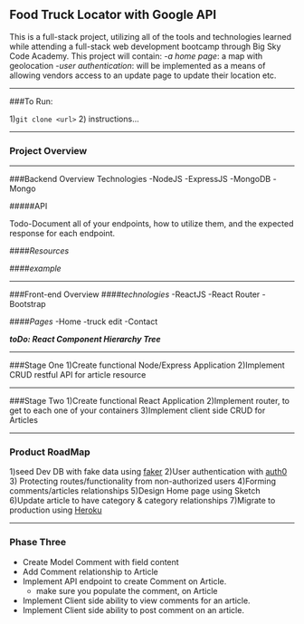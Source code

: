 
## Food Truck Locator with Google API


This is a full-stack project, utilizing all of the tools and technologies learned while
attending a full-stack web development bootcamp through Big Sky Code Academy.
This project will contain:
 -*a home page*: a map with geolocation
 -*user authentication*: will be implemented as a means of
 allowing vendors access to an update page to update their location etc.
___________________________
###To Run:

1)`git clone <url>`
2) instructions...





___________________________
### Project Overview




__________________________
###Backend Overview
Technologies
  -NodeJS
  -ExpressJS
  -MongoDB
  -Mongo


#####API

Todo-Document all of your endpoints, how to utilize them, and the expected response for each endpoint.

####*Resources*


####*example*

___________________________
###Front-end Overview
####*technologies*
  -ReactJS
  -React Router
  -Bootstrap

####*Pages*
  -Home
  -truck edit
  -Contact

  ***toDo: React Component Hierarchy Tree***


___________________________

###Stage One
1)Create functional Node/Express Application
2)Implement CRUD restful API for article resource


___________________________

###Stage Two
1)Create functional React Application
2)Implement router, to get to each one of your containers
3)Implement client side CRUD for Articles

___________________________
### Product RoadMap
1)seed Dev DB with fake data using [faker](https://github.com/Marak/faker.js)
2)User authentication with [auth0](https://auth0.com/)
3) Protecting routes/functionality from non-authorized users
4)Forming comments/articles relationships
5)Design Home page using Sketch
6)Update article to have category & category relationships
7)Migrate to production using [Heroku](https://heroku.com)

__________________________________
### Phase Three

* Create Model Comment with field content
* Add Comment relationship to Article
* Implement API endpoint to create Comment on Article.
  *  make sure you populate the comment, on Article
* Implement Client side ability to view comments for an article.
* Implement Client side ability to post comment on an article.
